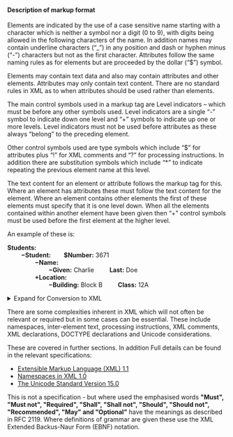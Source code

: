 #### Description of markup format

Elements are indicated by the use of a case sensitive name starting with a character which is neither a symbol nor a digit (0 to 9), with digits being allowed in the following characters of the name. In addition names may contain underline characters (“_”) in any position and dash or hyphen minus (“-”) characters but not as the first character. Attributes follow the same naming rules as for elements but are proceeded by the dollar (“$”) symbol. 

Elements may contain text data and also may contain attributes and other elements. Attributes may only contain text content. There are no standard rules in XML as to when attributes should be used rather than elements.

The main control symbols used in a markup tag are Level indicators – which must be before any other symbols used. Level indicators are a single “-” symbol to indicate down one level and “+” symbols to indicate up one or more levels. Level indicators must not be used before attributes as these always “belong” to the preceding element.

Other control symbols used are type symbols which include “$” for attributes plus “!” for XML comments and “?” for processing instructions. In addition there are substitution symbols which include “*” to indicate repeating the previous element name at this level.

The text content for an element or attribute follows the markup tag for this. Where an element has attributes these must follow the text content for the element. Where an element contains other elements the first of these elements must specify that it is one level down. When all the elements contained within another element have been given then “+” control symbols must be used before the first element at the higher level.

An example of these is:


**Students:** <br>
        **−Student:         $Number:** 3671 <br>
                **−Name:** <br>
                        **−Given:** Charlie         **Last:** Doe <br>
                **+Location:** <br>
                        **−Building:** Block B         **Class:** 12A <br>

<details>
<summary> Expand for Conversion to XML </summary>
  
**ᐸStudents** <br>
        **ᐳᐸStudent Number**=”3671” <br>
                **ᐳᐸName** <br>
                        **ᐳᐸGivenᐳ**Charlie**ᐸ/Given** <br>
                        **ᐳᐸLastᐳ**Doe**ᐸ/Lastᐳᐸ/Name** <br>
                **ᐳᐸLocation** <br>
                        **ᐳᐸBuildingᐳ**Block B**ᐸ/Building** <br>
                        **ᐳᐸClassᐳ**12A**ᐸ/Classᐳᐸ/Location** <br>
        **ᐳᐸ/Student** <br> 
**ᐳᐸ/Studentsᐳ** <br>
                        
</details>

There are some complexities inherent in XML which will not often be relevant or required but in some cases can be essential. These include namespaces, inter-element text, processing instructions, XML comments, XML declarations, DOCTYPE declarations and Unicode considerations. 

These are covered in further sections. In addition Full details can be found in the relevant specifications:
* [Extensible Markup Language (XML) 1.1](https://www.w3.org/TR/xml11/)
* [Namespaces in XML 1.0](https://www.w3.org/TR/xml-names/) 
* [The Unicode Standard Version 15.0 ](https://www.unicode.org/versions/Unicode15.0.0/UnicodeStandard-15.0.pdf)

This is not a specification - but where used the emphasised words **"Must", "Must not", "Required", "Shall", "Shall not", "Should", "Should not", "Recommended",  "May" and "Optional"** have the meanings as described in RFC 2119. Where definitions of grammar are given these use the XML Extended Backus-Naur Form (EBNF) notation.
